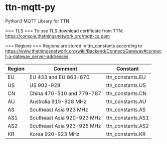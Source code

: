# ttn-mqtt-py
Python3 MQTT Library for TTN

=== TLS ===
To use TLS download certificate from TTN: https://console.thethingsnetwork.org/mqtt-ca.pem

=== Regions ===
Regions are stored in ttn_constants according to https://www.thethingsnetwork.org/wiki/Backend/Connect/Gateway#connect-a-gateway_server-addresses

|Region|Comment|Constant|
|------|-------|--------|
|EU    |EU 433 and EU 863-870      |ttn_constants.EU |
|US    |US 902-928                 |ttn_constants.US |
|CN    |China 470-510 and 779-787  |ttn_constants.CN |
|AU    |Australia 915-928 MHz      |ttn_constants.AU |
|AS    |Southeast Asia 923 MHz     |ttn_constants.AS |
|AS1   |Southeast Asia 920-923 MHz |ttn_constants.AS1|
|AS2   |Southeast Asia 923-925 MHz |ttn_constants.AS2|
|KR    |Korea 920-923 MHz          |ttn_constants.KR |
